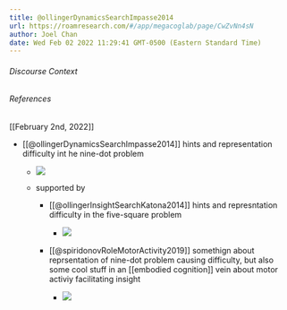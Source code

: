 ```yaml
---
title: @ollingerDynamicsSearchImpasse2014
url: https://roamresearch.com/#/app/megacoglab/page/CwZvNn4sN
author: Joel Chan
date: Wed Feb 02 2022 11:29:41 GMT-0500 (Eastern Standard Time)
---
```




###### Discourse Context



###### References

[[February 2nd, 2022]]

- [[@ollingerDynamicsSearchImpasse2014]] hints and representation difficulty int he nine-dot problem

    - ![](https://firebasestorage.googleapis.com/v0/b/firescript-577a2.appspot.com/o/imgs%2Fapp%2Fmegacoglab%2FP2Rvz_PYM6.png?alt=media&token=b6a02ed7-6d55-4828-99df-d99af808cf39)

    - supported by

        - [[@ollingerInsightSearchKatona2014]] hints and represntation difficulty in the five-square problem

            - ![](https://firebasestorage.googleapis.com/v0/b/firescript-577a2.appspot.com/o/imgs%2Fapp%2Fmegacoglab%2F21yDFdi86H.png?alt=media&token=749b9a60-6154-4419-8e73-02c6ca1c667e)

        - [[@spiridonovRoleMotorActivity2019]] somethign about reprsentation of nine-dot problem causing difficulty, but also some cool stuff in an [[embodied cognition]] vein about motor activiy facilitating insight

            - ![](https://firebasestorage.googleapis.com/v0/b/firescript-577a2.appspot.com/o/imgs%2Fapp%2Fmegacoglab%2FrXpvUmUhEq.png?alt=media&token=4afa3968-76e6-4125-8dee-85303341ed42)
